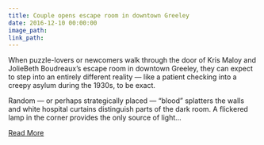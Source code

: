 ```yaml
---
title: Couple opens escape room in downtown Greeley
date: 2016-12-10 00:00:00
image_path:
link_path:
---
```



When puzzle-lovers or newcomers walk through the door of Kris Maloy and JolieBeth Boudreaux’s escape room in downtown Greeley, they can expect to step into an entirely different reality — like a patient checking into a creepy asylum during the 1930s, to be exact.

Random — or perhaps strategically placed — “blood” splatters the walls and white hospital curtains distinguish parts of the dark room. A flickered lamp in the corner provides the only source of light...&nbsp;

[Read More](http://www.greeleytribune.com/news/business/couple-opens-greeleys-first-and-only-escape-room-downtown/)
<br>&nbsp;